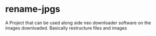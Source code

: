 # rename-jpgs
A Project that can be used along side neo downloader software on the images downloaded.
Basically restructure files and images

